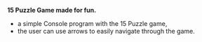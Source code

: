 **15 Puzzle Game made for fun.**
* a simple Console program with the 15 Puzzle game,
* the user can use arrows to easily navigate through the game.

